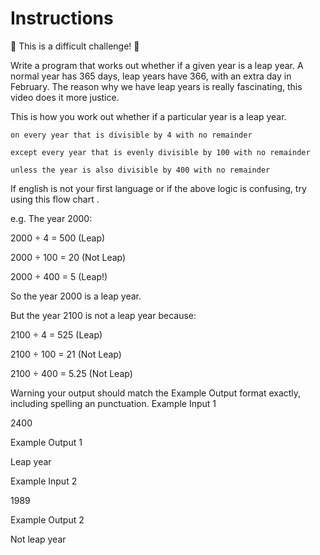 # Instructions
💪 This is a difficult challenge! 💪

Write a program that works out whether if a given year is a leap year. A normal year has 365 days, leap years have 366, with an extra day in February. The reason why we have leap years is really fascinating, this video does it more justice.

This is how you work out whether if a particular year is a leap year.

    on every year that is divisible by 4 with no remainder

    except every year that is evenly divisible by 100 with no remainder

    unless the year is also divisible by 400 with no remainder

If english is not your first language or if the above logic is confusing, try using this flow chart .

e.g. The year 2000:

2000 ÷ 4 = 500 (Leap)

2000 ÷ 100 = 20 (Not Leap)

2000 ÷ 400 = 5 (Leap!)

So the year 2000 is a leap year.

But the year 2100 is not a leap year because:

2100 ÷ 4 = 525 (Leap)

2100 ÷ 100 = 21 (Not Leap)

2100 ÷ 400 = 5.25 (Not Leap)

Warning your output should match the Example Output format exactly, including spelling an punctuation.
Example Input 1

2400

Example Output 1

Leap year

Example Input 2

1989

Example Output 2

Not leap year


